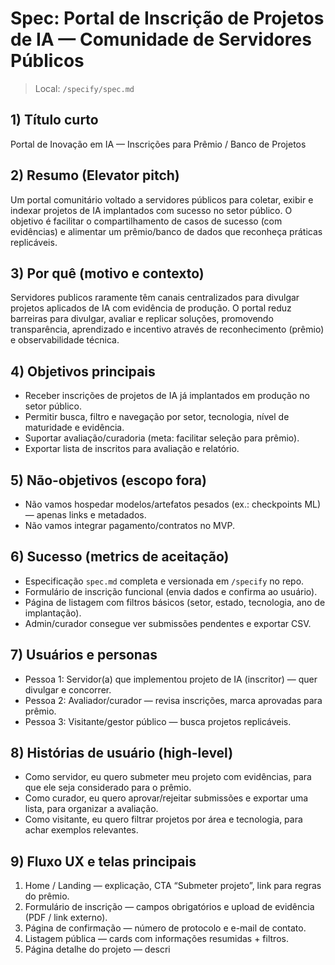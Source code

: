 # Spec: Portal de Inscrição de Projetos de IA — Comunidade de Servidores Públicos

> Local: `/specify/spec.md`

## 1) Título curto
Portal de Inovação em IA — Inscrições para Prêmio / Banco de Projetos

## 2) Resumo (Elevator pitch)
Um portal comunitário voltado a servidores públicos para coletar, exibir e indexar projetos de IA implantados com sucesso no setor público. O objetivo é facilitar o compartilhamento de casos de sucesso (com evidências) e alimentar um prêmio/banco de dados que reconheça práticas replicáveis.

## 3) Por quê (motivo e contexto)
Servidores publicos raramente têm canais centralizados para divulgar projetos aplicados de IA com evidência de produção. O portal reduz barreiras para divulgar, avaliar e replicar soluções, promovendo transparência, aprendizado e incentivo através de reconhecimento (prêmio) e observabilidade técnica.

## 4) Objetivos principais
- Receber inscrições de projetos de IA já implantados em produção no setor público.
- Permitir busca, filtro e navegação por setor, tecnologia, nível de maturidade e evidência.
- Suportar avaliação/curadoria (meta: facilitar seleção para prêmio).
- Exportar lista de inscritos para avaliação e relatório.

## 5) Não-objetivos (escopo fora)
- Não vamos hospedar modelos/artefatos pesados (ex.: checkpoints ML) — apenas links e metadados.
- Não vamos integrar pagamento/contratos no MVP.

## 6) Sucesso (metrics de aceitação)
- Especificação `spec.md` completa e versionada em `/specify` no repo.
- Formulário de inscrição funcional (envia dados e confirma ao usuário).
- Página de listagem com filtros básicos (setor, estado, tecnologia, ano de implantação).
- Admin/curador consegue ver submissões pendentes e exportar CSV.

## 7) Usuários e personas
- Pessoa 1: Servidor(a) que implementou projeto de IA (inscritor) — quer divulgar e concorrer.
- Pessoa 2: Avaliador/curador — revisa inscrições, marca aprovadas para prêmio.
- Pessoa 3: Visitante/gestor público — busca projetos replicáveis.

## 8) Histórias de usuário (high-level)
- Como servidor, eu quero submeter meu projeto com evidências, para que ele seja considerado para o prêmio.
- Como curador, eu quero aprovar/rejeitar submissões e exportar uma lista, para organizar a avaliação.
- Como visitante, eu quero filtrar projetos por área e tecnologia, para achar exemplos relevantes.

## 9) Fluxo UX e telas principais
1. Home / Landing — explicação, CTA “Submeter projeto”, link para regras do prêmio.
2. Formulário de inscrição — campos obrigatórios e upload de evidência (PDF / link externo).
3. Página de confirmação — número de protocolo e e-mail de contato.
4. Listagem pública — cards com informações resumidas + filtros.
5. Página detalhe do projeto — descri

